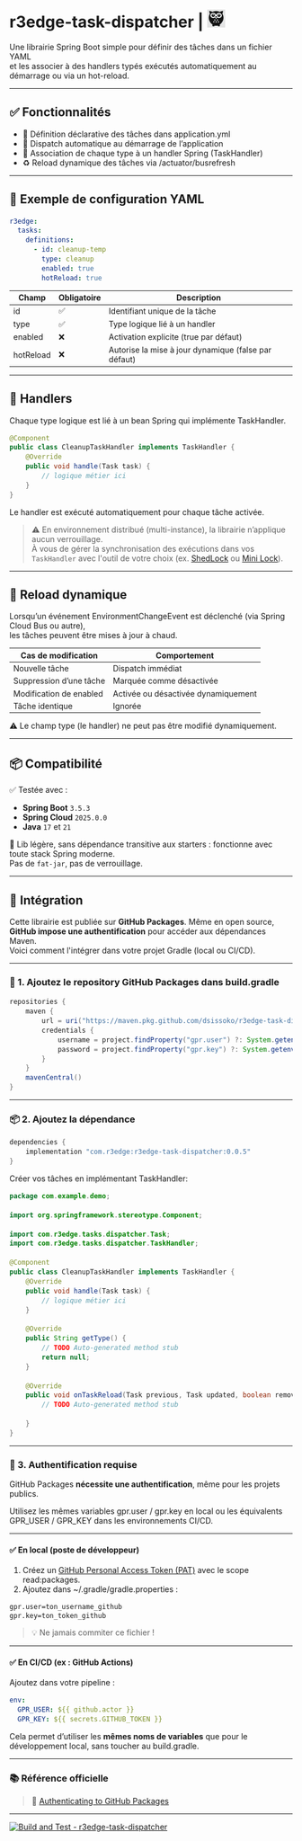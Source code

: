 # r3edge-task-dispatcher | ![Logo](logo_ds.png)

Une librairie Spring Boot simple pour définir des tâches dans un fichier YAML  
et les associer à des handlers typés exécutés automatiquement au démarrage ou via un hot-reload.

---

## ✅ Fonctionnalités

- 🧾 Définition déclarative des tâches dans application.yml
- 🔁 Dispatch automatique au démarrage de l’application
- 🧩 Association de chaque type à un handler Spring (TaskHandler)
- ♻️ Reload dynamique des tâches via /actuator/busrefresh

---

## 🔧 Exemple de configuration YAML


```yaml
r3edge:
  tasks:
    definitions:
      - id: cleanup-temp
        type: cleanup
        enabled: true
        hotReload: true
```

| Champ        | Obligatoire | Description                                              |
|--------------|-------------|----------------------------------------------------------|
| id         | ✅           | Identifiant unique de la tâche                          |
| type       | ✅           | Type logique lié à un handler                           |
| enabled    | ❌           | Activation explicite (true par défaut)                |
| hotReload  | ❌           | Autorise la mise à jour dynamique (false par défaut)  |

---

## 🧩 Handlers

Chaque type logique est lié à un bean Spring qui implémente TaskHandler.

```java
@Component
public class CleanupTaskHandler implements TaskHandler {
    @Override
    public void handle(Task task) {
        // logique métier ici
    }
}
```

Le handler est exécuté automatiquement pour chaque tâche activée.

> ⚠️ En environnement distribué (multi-instance), la librairie n’applique aucun verrouillage.  
> À vous de gérer la synchronisation des exécutions dans vos `TaskHandler` avec l'outil de votre choix (ex. [ShedLock](https://github.com/lukas-krecan/ShedLock) ou [Mini Lock](https://github.com/dsissoko/r3edge-mini-lock)).


---

## 🔁 Reload dynamique

Lorsqu’un événement EnvironmentChangeEvent est déclenché (via Spring Cloud Bus ou autre),  
les tâches peuvent être mises à jour à chaud.

| Cas de modification        | Comportement                                  |
|----------------------------|-----------------------------------------------|
| Nouvelle tâche             | Dispatch immédiat                             |
| Suppression d’une tâche    | Marquée comme désactivée                      |
| Modification de enabled  | Activée ou désactivée dynamiquement           |
| Tâche identique            | Ignorée                                       |

⚠️ Le champ type (le handler) ne peut pas être modifié dynamiquement.

---

## 📦 Compatibilité

✅ Testée avec :  
- **Spring Boot** `3.5.3`  
- **Spring Cloud** `2025.0.0`  
- **Java** `17` et `21`

🧘 Lib légère, sans dépendance transitive aux starters : fonctionne avec toute stack Spring moderne.  
Pas de `fat-jar`, pas de verrouillage.

---

## 🚀 Intégration

Cette librairie est publiée sur **GitHub Packages**. Même en open source, **GitHub impose une authentification** pour accéder aux dépendances Maven.  
Voici comment l'intégrer dans votre projet Gradle (local ou CI/CD).

---

### 🔧 1. Ajoutez le repository GitHub Packages dans build.gradle

```groovy
repositories {
    maven {
        url = uri("https://maven.pkg.github.com/dsissoko/r3edge-task-dispatcher")
        credentials {
            username = project.findProperty("gpr.user") ?: System.getenv("GPR_USER")
            password = project.findProperty("gpr.key") ?: System.getenv("GPR_KEY")
        }
    }
    mavenCentral()
}
```

---

### 📦 2. Ajoutez la dépendance

```groovy
dependencies {
    implementation "com.r3edge:r3edge-task-dispatcher:0.0.5"
}
```

Créer vos tâches en implémentant TaskHandler:

```java
package com.example.demo;

import org.springframework.stereotype.Component;

import com.r3edge.tasks.dispatcher.Task;
import com.r3edge.tasks.dispatcher.TaskHandler;

@Component
public class CleanupTaskHandler implements TaskHandler {
    @Override
    public void handle(Task task) {
        // logique métier ici
    }

    @Override
    public String getType() {
        // TODO Auto-generated method stub
        return null;
    }

    @Override
    public void onTaskReload(Task previous, Task updated, boolean removed) {
        // TODO Auto-generated method stub
        
    }
}
```

---

### 🔐 3. Authentification requise

GitHub Packages **nécessite une authentification**, même pour les projets publics.

Utilisez les mêmes variables gpr.user / gpr.key en local ou les équivalents GPR_USER / GPR_KEY dans les environnements CI/CD.

---

#### ✅ En local (poste de développeur)

1. Créez un [GitHub Personal Access Token (PAT)](https://github.com/settings/tokens) avec le scope read:packages.
2. Ajoutez dans ~/.gradle/gradle.properties :

```properties
gpr.user=ton_username_github
gpr.key=ton_token_github
```

> 💡 Ne jamais commiter ce fichier !

---

#### ✅ En CI/CD (ex : GitHub Actions)

Ajoutez dans votre pipeline :

```yaml
env:
  GPR_USER: ${{ github.actor }}
  GPR_KEY: ${{ secrets.GITHUB_TOKEN }}
```

Cela permet d’utiliser les **mêmes noms de variables** que pour le développement local, sans toucher au build.gradle.

---

### 📚 Référence officielle

> 📖 [Authenticating to GitHub Packages](https://docs.github.com/en/packages/learn-github-packages/working-with-a-github-packages-registry#authenticating-to-github-packages)


---

[![Build and Test - r3edge-task-dispatcher](https://github.com/dsissoko/r3edge-task-dispatcher/actions/workflows/cicd_code.yml/badge.svg)](https://github.com/dsissoko/r3edge-task-dispatcher/actions/workflows/cicd_code.yml)